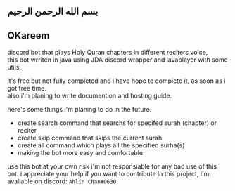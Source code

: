 ## بسم الله الرحمن الرحيم  

## QKareem  

discord bot that plays Holy Quran chapters in different reciters voice,  
this bot wrriten in java using JDA discord wrapper and lavaplayer with some utils.  

it's free but not fully completed and i have hope to complete it, as soon as i got free time.  
also i'm planing to write documention and hosting guide.  

here's some things i'm planing to do in the future.    
- create search command that searchs for specifed surah (chapter) or reciter  
- create skip command that skips the current surah.  
- create all command which plays all the specified surha(s)  
- making the bot more easy and comfortable  

use this bot at your own risk i'm not responsiable for any bad use of this bot.
i appreciate your help if you want to contribute in this project, i'm avaliable on discord: `Ahlin Chan#0630`